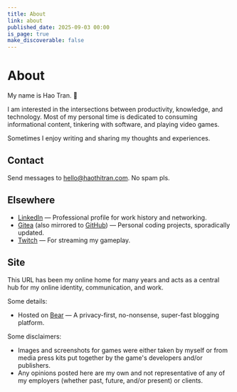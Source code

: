 ```yaml
---
title: About
link: about
published_date: 2025-09-03 00:00
is_page: true
make_discoverable: false
---
```


# About

My name is Hao Tran. 👋

I am interested in the intersections between productivity, knowledge, and technology. Most of my personal time is dedicated to consuming informational content, tinkering with software, and playing video games.

Sometimes I enjoy writing and sharing my thoughts and experiences.

## Contact

Send messages to [hello@haothitran.com](mailto:hello@haothitran.com). No spam pls.

## Elsewhere

- [LinkedIn](https://www.linkedin.com/in/haothitran/) — Professional profile for work history and networking.
- [Gitea](https://forge.haothitran.com/KlazHTT) (also mirrored to [GitHub](https://github.com/KlazHTT)) — Personal coding projects, sporadically updated.
- [Twitch](https://www.twitch.tv/klazhtt) — For streaming my gameplay.

## Site
This URL has been my online home for many years and acts as a central hub for my online identity, communication, and work.

Some details:
- Hosted on [Bear](https://bearblog.dev/) — A privacy-first, no-nonsense, super-fast blogging platform.

Some disclaimers:
- Images and screenshots for games were either taken by myself or from media press kits put together by the game's developers and/or publishers.
- Any opinions posted here are my own and not representative of any of my employers (whether past, future, and/or present) or clients.
